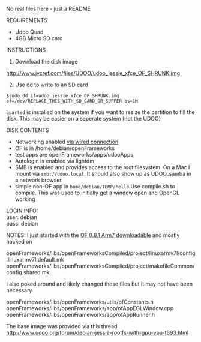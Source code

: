 No real files here - just a README   


REQUIREMENTS
- Udoo Quad
- 4GB Micro SD card

INSTRUCTIONS
1. Download the disk image  

http://www.jvcref.com/files/UDOO/udoo_jessie_xfce_OF_SHRUNK.img

2. Use dd to write to an SD card

`$sudo dd if=udoo_jessie_xfce_OF_SHRUNK.img of=/dev/REPLACE_THIS_WITH_SD_CARD_OR_SUFFER bs=1M`

`gparted` is installed on the system if you want to resize the partition to fill the disk. This may be easier on a seperate system (not the UDOO)

DISK CONTENTS   
- Networking enabled [via wired connection](http://www.udoo.org/forum/debian-jessie-rootfs-with-gpu-vpu-t693-10.html?sid=d8734726d01107fc4cad534d9e83d242#p5934)
- OF is in /home/debian/openFrameworks
- test apps are openFrameworks/apps/udooApps
- Autologin is enabled via lightdm
- SMB is enabled and provides access to the root filesystem. On a Mac I mount via `smb://udoo.local`. It should also show up as UDOO_samba in a network browser.  
- simple non-OF app in `home/debian/TEMP/hello` Use compile.sh to compile. This was used to initially get a window open and OpenGL working


LOGIN INFO:   
user: debian   
pass: debian   

NOTES:
I just started with the [OF 0.8.1 Arm7 downloadable](http://www.openframeworks.cc/versions/v0.8.1/of_v0.8.1_linuxarmv7l_release.tar.gz) and mostly hacked on

openFrameworks/libs/openFrameworksCompiled/project/linuxarmv7l/config.linuxarmv7l.default.mk
openFrameworks/libs/openFrameworksCompiled/project/makefileCommon/config.shared.mk

I also poked around and likely changed these files but it may not have been necessary

openFrameworks/libs/openFrameworks/utils/ofConstants.h
openFrameworks/libs/openFrameworks/app/ofAppEGLWindow.cpp
openFrameworks/libs/openFrameworks/app/ofAppRunner.h

The base image was provided via this thread
http://www.udoo.org/forum/debian-jessie-rootfs-with-gpu-vpu-t693.html





